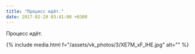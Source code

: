 ```yaml
---
title: "Процесс идёт."
date: 2017-02-20 03:41:00 +0300
---
```


Процесс идёт.

{% include media.html f="/assets/vk_photos/3/XE7M_xF_lHE.jpg" alt="" %}
